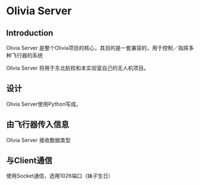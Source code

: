 # Olivia Server

## Introduction

Olivia Server 是整个Olivia项目的核心，其目的是一套兼容的，用于控制／指挥多种飞行器的系统

Olivia Server 将用于东北航校和本实验室自己的无人机项目。

## 设计
Olivia Server使用Python写成。

## 由飞行器传入信息

Olivia Server 接收数据类型

## 与Client通信

使用Socket通信，选用1026端口（妹子生日）

